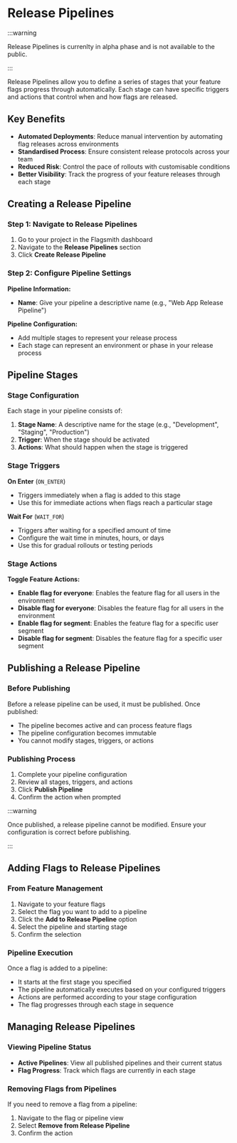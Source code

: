 # Release Pipelines

:::warning

Release Pipelines is currenlty in alpha phase and is not available to the public.

:::


Release Pipelines allow you to define a series of stages that your feature flags progress through automatically. Each stage can have specific triggers and actions that control when and how flags are released.

## Key Benefits

- **Automated Deployments**: Reduce manual intervention by automating flag releases across environments
- **Standardised Process**: Ensure consistent release protocols across your team
- **Reduced Risk**: Control the pace of rollouts with customisable conditions
- **Better Visibility**: Track the progress of your feature releases through each stage

## Creating a Release Pipeline

### Step 1: Navigate to Release Pipelines

1. Go to your project in the Flagsmith dashboard
2. Navigate to the **Release Pipelines** section
3. Click **Create Release Pipeline**

### Step 2: Configure Pipeline Settings

**Pipeline Information:**
- **Name**: Give your pipeline a descriptive name (e.g., "Web App Release Pipeline")

**Pipeline Configuration:**
- Add multiple stages to represent your release process
- Each stage can represent an environment or phase in your release process

## Pipeline Stages

### Stage Configuration

Each stage in your pipeline consists of:

1. **Stage Name**: A descriptive name for the stage (e.g., "Development", "Staging", "Production")
2. **Trigger**: When the stage should be activated
3. **Actions**: What should happen when the stage is triggered

### Stage Triggers

**On Enter** (`ON_ENTER`)
- Triggers immediately when a flag is added to this stage
- Use this for immediate actions when flags reach a particular stage

**Wait For** (`WAIT_FOR`)
- Triggers after waiting for a specified amount of time
- Configure the wait time in minutes, hours, or days
- Use this for gradual rollouts or testing periods

### Stage Actions

**Toggle Feature Actions:**
- **Enable flag for everyone**: Enables the feature flag for all users in the environment
- **Disable flag for everyone**: Disables the feature flag for all users in the environment
- **Enable flag for segment**: Enables the feature flag for a specific user segment
- **Disable flag for segment**: Disables the feature flag for a specific user segment

## Publishing a Release Pipeline

### Before Publishing

Before a release pipeline can be used, it must be published. Once published:
- The pipeline becomes active and can process feature flags
- The pipeline configuration becomes immutable
- You cannot modify stages, triggers, or actions

### Publishing Process

1. Complete your pipeline configuration
2. Review all stages, triggers, and actions
3. Click **Publish Pipeline**
4. Confirm the action when prompted

:::warning

Once published, a release pipeline cannot be modified. Ensure your configuration is correct before publishing.

:::

## Adding Flags to Release Pipelines

### From Feature Management

1. Navigate to your feature flags
2. Select the flag you want to add to a pipeline
3. Click the **Add to Release Pipeline** option
4. Select the pipeline and starting stage
5. Confirm the selection

### Pipeline Execution

Once a flag is added to a pipeline:
- It starts at the first stage you specified
- The pipeline automatically executes based on your configured triggers
- Actions are performed according to your stage configuration
- The flag progresses through each stage in sequence

## Managing Release Pipelines

### Viewing Pipeline Status

- **Active Pipelines**: View all published pipelines and their current status
- **Flag Progress**: Track which flags are currently in each stage

### Removing Flags from Pipelines

If you need to remove a flag from a pipeline:
1. Navigate to the flag or pipeline view
2. Select **Remove from Release Pipeline**
3. Confirm the action

